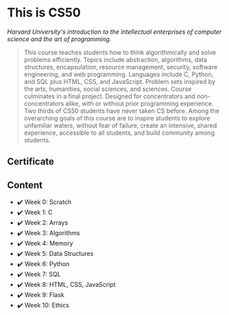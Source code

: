 # This is CS50
*Harvard University's introduction to the intellectual enterprises of computer science and the art of programming.*

> This course teaches students how to think algorithmically and solve problems efficiently. Topics include abstraction, algorithms, data structures, encapsulation, resource management, security, software engineering, and web programming. Languages include C, Python, and SQL plus HTML, CSS, and JavaScript. Problem sets inspired by the arts, humanities, social sciences, and sciences. Course culminates in a final project. Designed for concentrators and non-concentrators alike, with or without prior programming experience. Two thirds of CS50 students have never taken CS before. Among the overarching goals of this course are to inspire students to explore unfamiliar waters, without fear of failure, create an intensive, shared experience, accessible to all students, and build community among students.

## Certificate



## Content

- ✔️ Week 0: Scratch
- ✔️ Week 1: C
- ✔️ Week 2: Arrays
- ✔️ Week 3: Algorithms
- ✔️ Week 4: Memory
- ✔️ Week 5: Data Structures
- ✔️ Week 6: Python
- ✔️ Week 7: SQL
- ✔️ Week 8: HTML, CSS, JavaScript
- ✔️ Week 9: Flask
- ✔️ Week 10: Ethics
